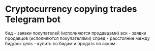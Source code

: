 # Cryptocurrency copying trades Telegram bot

бид - заявки покупателей (исполняются продавцами)
аск - заявки продавцов (исполняются покупателями)
спред - расстояние между бид/аск
цель - купить по бидам и продать по аскам
